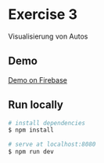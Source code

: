 # Exercise 3

Visualisierung von Autos

## Demo

[Demo on Firebase](https://cars-data-f5607.firebaseapp.com/)

## Run locally

```bash
# install dependencies
$ npm install

# serve at localhost:8080
$ npm run dev
```
